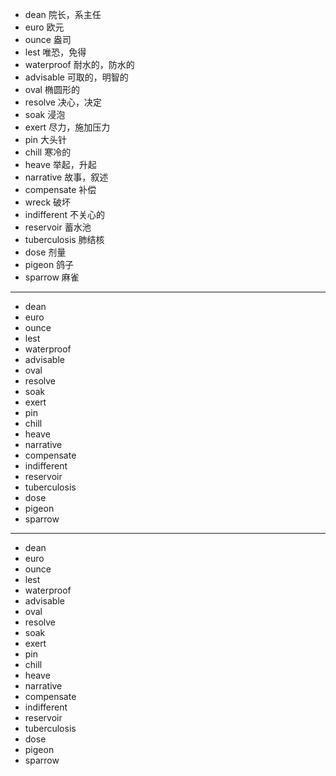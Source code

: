 - dean  院长，系主任
- euro  欧元
- ounce  盎司
- lest  唯恐，免得
- waterproof  耐水的，防水的
- advisable  可取的，明智的
- oval  椭圆形的
- resolve  决心，决定
- soak  浸泡
- exert  尽力，施加压力
- pin  大头针
- chill  寒冷的
- heave  举起，升起
- narrative  故事，叙述
- compensate  补偿
- wreck 破坏
- indifferent  不关心的
- reservoir   蓄水池
- tuberculosis  肺结核
- dose  剂量
- pigeon  鸽子
- sparrow  麻雀
---
- dean
- euro
- ounce
- lest
- waterproof
- advisable
- oval
- resolve
- soak
- exert
- pin
- chill
- heave
- narrative
- compensate
- indifferent
- reservoir
- tuberculosis
- dose
- pigeon
- sparrow

---
- dean
- euro
- ounce
- lest
- waterproof
- advisable
- oval
- resolve
- soak
- exert
- pin
- chill
- heave
- narrative
- compensate
- indifferent
- reservoir
- tuberculosis
- dose
- pigeon
- sparrow


